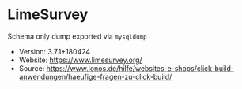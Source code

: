 # LimeSurvey

Schema only dump exported via `mysqldump`

- Version: 3.7.1+180424
- Website: https://www.limesurvey.org/
- Source: https://www.ionos.de/hilfe/websites-e-shops/click-build-anwendungen/haeufige-fragen-zu-click-build/
